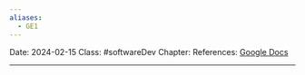 ```yaml
---
aliases:
  - GE1
---
```

Date: 2024-02-15
Class: #softwareDev 
Chapter: 
References:  [Google Docs](https://docs.google.com/document/d/1ohH_OEQfcQ5GIwXT9jzC89Ly-7LNGsMh1K-3exFKQ-0/edit) [](https://docs.google.com/presentation/d/1OmNWTlTTP1GwsVFNjwI9xciQyt0_84sj3a5lnft0Zhk/edit#slide=id.p)

---

